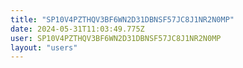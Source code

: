 ```yaml
---
title: "SP10V4PZTHQV3BF6WN2D31DBNSF57JC8J1NR2N0MP"
date: 2024-05-31T11:03:49.775Z
user: SP10V4PZTHQV3BF6WN2D31DBNSF57JC8J1NR2N0MP
layout: "users"
---
```

    